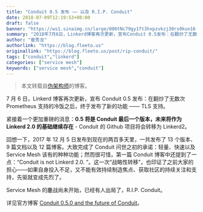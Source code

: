 ```yaml
---
title: "Conduit 0.5 发布 —— 以及 R.I.P. Conduit"
date: 2018-07-09T12:19:53+08:00
draft: false
banner: "https://ws1.sinaimg.cn/large/006tNc79gy1ft3hxpzvkzj30rs0kun16.jpg"
summary: "2018年7月6日，Linkerd博客再次更新，宣布Conduit 0.5发布：在翻炒了无数次Prometheus支持的冷饭之后，终于发布了新的功能——TLS支持。紧接着一个更加重磅的消息：0.5将是Conduit最后一个版本，未来将作为Linkerd 2.0的基础继续存在——Conduit 的 Github 项目将会转移为Linkerd2。"
author: "崔秀龙"
authorlink: "https://blog.fleeto.us"
originallink: "https://blog.fleeto.us/post/rip-conduit/"
tags: ["conduit","linkerd"]
categories: ["service mesh"]
keywords: ["service mesh","conduit"]
---
```


> 本文转载自[伪架构师](https://blog.fleeto.us)的博客。

7 月 6 日，Linkerd 博客再次更新，宣布 Conduit 0.5 发布：在翻炒了无数次 Prometheus 支持的冷饭之后，终于发布了新的功能 —— TLS 支持。

紧接着一个更加重磅的消息：**0.5 将是 Conduit 最后一个版本，未来将作为 Linkerd 2.0 的基础继续存在** - Conduit 的 Github 项目将会转移为 Linkerd2。

回想一下，2017 年 12 月 5 日发布到现在的两百多天里，一共发布了 13 个版本、9 篇文档以及 12 篇博客。大致完成了 Conduit 问世之初的承诺：轻量、快速以及 Service Mesh 该有的种种功能；然而很可惜，第一篇 Conduit 博客中还提到了一点：“Conduit is not Linkerd 2.0. ”。这一次“战略性转移”，也印证了之前大家的担心——如果自身投入不足，又不能有效持续制造焦点、获取社区的持续关注和支持，先驱就变成先烈了。

Service Mesh 的鏖战尚未开始，已经有人出局了，R.I.P. Conduit。

详见官方博客  [Conduit 0.5.0 and the future of Conduit](https://blog.conduit.io/2018/07/06/conduit-0-5-and-the-future/)。